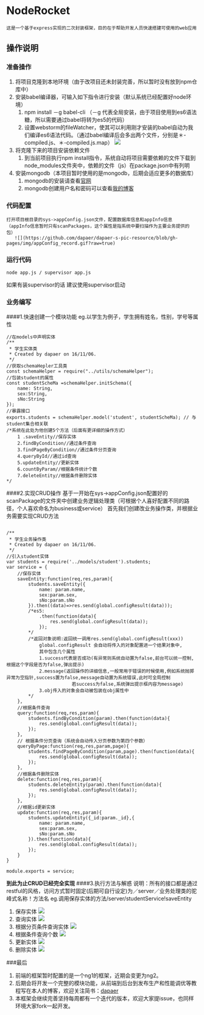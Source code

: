# NodeRocket
    这是一个基于express实现的二次封装框架，目的在于帮助开发人员快速搭建可使用的web应用
## 操作说明
### 准备操作
1. 将项目克隆到本地环境（由于改项目还未封装完善，所以暂时没有放到npm仓库中）
2. 安装babel编译器，可输入如下指令进行安装（默认系统已经配置好node环境）
    1. npm install －g babel-cli （－g 代表全局安装，由于项目使用到es6语法糖，所以需要通过babel将转为es5的代码） 
    2. 设置webstorm的fileWatcher，使其可以利用刚才安装的babel自动为我们编译es6语法代码。（通过babel编译后会多出两个文件，分别是＊-compiled.js、＊-compiled.js.map）
    ![](https://github.com/dapaer/dapaer-s-pic-resource/blob/gh-pages/img/babel_record.gif?raw=true)
3. 将克隆下来的项目安装依赖文件
    1. 到当前项目执行npm install指令，系统自动将项目需要依赖的文件下载到node_modules文件夹中，依赖的文件（js）在package.json中有列明 
4. 安装mongodb（本项目暂时使用的是mongodb，后期会适应更多的数据库）
    1. mongodb的安装请查看[官网](https://www.mongodb.com/download-center#community)
    2. mongodb创建用户名和密码可以查看[我的博客](http://www.jianshu.com/p/56675b38660e)
    
### 代码配置
    打开项目根目录的sys->appConfig.json文件，配置数据库信息和appInfo信息
    （appInfo信息暂时只有scanPackages，这个属性是指系统中要扫描作为主要业务提供的包）
       ![](https://github.com/dapaer/dapaer-s-pic-resource/blob/gh-pages/img/appConfig_record.gif?raw=true)
### 运行代码
    node app.js / supervisor app.js
如果有装supervisor的话 建议使用supervisor启动
### 业务编写
####1.快速创建一个模块功能
eg.以学生为例子，学生拥有姓名，性别，学号等属性
```node
//在models中声明实体
/**
 * 学生实体类
 * Created by dapaer on 16/11/06.
 */
//获取schemaHepler工具类
const schemaHelper = require("../utils/schemaHelper");
//包装student的属性
const studentScheMa =schemaHelper.initSchema({
    name: String,
    sex:String,
    sNo:String
});
//暴露接口
exports.students = schemaHelper.model('student', studentScheMa); //	与student集合相关联
/*系统在此处为他创建5个方法（后面有更详细的操作方式）
    1 .saveEntity//保存实体
    2.findByCondition//通过条件查询
    3.findPageByCondition//通过条件分页查询
    4.queryById//通过id查询
    5.updateEntity//更新实体
    6.countByParam//根据条件统计个数
    7.deleteEntity//根据条件删除实体
*/
```
####2.实现CRUD操作
    基于一开始在sys->appConfig.json配置好的scanPackage的文件夹中创建业务逻辑处理类（可根据个人喜好配置不同的路径，个人喜欢命名为business或service）
首先我们创建改业务操作类，并根据业务需要实现CRUD方法
``` node

/**
 * 学生业务操作类
 * Created by dapaer on 16/11/06.
 */
//引入student实体
var students = require('../models/student').students;
var service = {
	//保存实体
	saveEntity:function(req,res,param){
		students.saveEntity({
			name: param.name,
			sex:param.sex,
			sNo:param.sNo
		}).then((data)=>res.send(global.configResult(data)));
		/*es5:
			.then(function(data){
				res.send(global.configResult(data));
			});
		*/
		/*返回对象说明:返回统一调用res.send(global.configResult(xxx))
			global.configResult 会自动将传入的对象配置进一个结果对象中,
			其中包含几个属性
			1.success代表是否成功(有异常则系统自动置为false,前台可以统一控制,根据这个字段是否为false,弹出提示)
			2.message(返回操作的详细信息,一般常用于错误的时候使用,例如系统抛掷异常为空指针,success置为false,message自动置为系统错误,此时可全局控制
						若success为false,系统弹出提示框内容为message)
			3.obj传入的对象会自动被包装在obj属性中
		*/
	},
	//根据条件查询
	query:function(req,res,param){
		students.findByCondition(param).then(function(data){
			res.send(global.configResult(data));
		});
	},
    // 根据条件分页查询（系统会自动传入分页参数为第四个参数）
	queryByPage:function(req,res,param,page){
		students.findPageByCondition(param,page).then(function(data){
			res.send(global.configResult(data));
		});
	},
	//根据条件删除实体
	delete:function(req,res,param){
		students.deleteEntity(param).then(function(data){
			res.send(global.configResult(data));
		});
	},
	//根据id更新实体
	update:function(req,res,param){
		students.updateEntity({_id:param._id},{
			name: param.name,
			sex:param.sex,
			sNo:param.sNo
		}).then(function(data){
			res.send(global.configResult(data));
		});
	}
}

module.exports = service;
```
**到此为止CRUD已经完全实现**
####3.执行方法与解惑
    说明：所有的接口都是通过restful的风格，访问方式暂时固定(后期可自行设定)为／server／业务处理类的驼峰式名称！方法名 eg.调用保存实体的方法/server/studentService!saveEntity
1. 保存实体
 ![](https://github.com/dapaer/dapaer-s-pic-resource/blob/gh-pages/img/saveEntity.gif?raw=true)    
2. 查询实体
 ![](https://github.com/dapaer/dapaer-s-pic-resource/blob/gh-pages/img/queryByParam.gif?raw=true)  
3. 根据分页条件查询实体
 ![](https://github.com/dapaer/dapaer-s-pic-resource/blob/gh-pages/img/queryByPageParam.gif?raw=true)  
4. 根据条件查询个数
 ![](https://github.com/dapaer/dapaer-s-pic-resource/blob/gh-pages/img/countEntity.gif?raw=true)  
5. 更新实体
 ![](https://github.com/dapaer/dapaer-s-pic-resource/blob/gh-pages/img/updateEntity.gif?raw=true)  
6. 删除实体
 ![](https://github.com/dapaer/dapaer-s-pic-resource/blob/gh-pages/img/deleteEntity.gif?raw=true)  


###最后
1. 前端的框架暂时配置的是一个ng1的框架，近期会变更为ng2。
2. 后期会将开发一个完整的模块功能，从前端到后台到发布生产和性能调优等教程写在本人的博客，欢迎关注简书：[dapaer](http://www.jianshu.com/users/ccd28c93e225/latest_articles)
2. 本框架会继续完善坚持每周都有一个迭代的版本，欢迎大家提issue，也同样环境大家fork一起开发。
